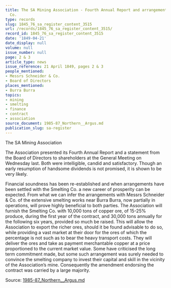 ```yaml
---
title: The SA Mining Association - Fourth Annual Report and arrangements with Smelting
  Co.
type: records
slug: 1845_76_sa_register_content_3515
url: /records/1845_76_sa_register_content_3515/
record_id: 1845_76_sa_register_content_3515
date: '1849-04-21'
date_display: null
volume: null
issue_number: null
page: 2 & 3
article_type: news
issue_reference: 21 April 1849, pages 2 & 3
people_mentioned:
- Messrs Schneider & Co.
- Board of Directors
places_mentioned:
- Burra Burra
topics:
- mining
- smelting
- finance
- contract
- association
source_document: 1985-87_Northern__Argus.md
publication_slug: sa-register
---
```


The SA Mining Association

The Association presented its Fourth Annual Report and a statement from the Board of Directors to shareholders at the General Meeting on Wednesday last.  Both were intelligible, candid and satisfactory.  Though an early resumption of handsome dividends is not promised, it is shown to be very likely.

Financial soundness has been re-established and when arrangements have been settled with the Smelting Co. a new career of prosperity can be expected.  From what we can infer the arrangements with Messrs Schneider & Co. of the extensive smelting works near Burra Burra, now partially in operations, will prove highly beneficial to both parties.  The Association will furnish the Smelting Co. with 10,000 tons of copper ore, of 15-25% produce, during the first year of the contract, and 30,000 tons annually for the following six years, provided so much be raised.  This will allow the Association to export the richer ores, should it be found advisable to do so, while providing a vast market at their door for the ores of which the percentage is not such as to bear the heavy transport costs.  They will deliver the ores and take as payment merchantable copper at a price proportioned to the current market value.  Some have criticised the long term commitment made, but some such arrangement was surely needed to convince the smelting company to invest their capital and skill in the vicinity of the Association’s mine.  Consequently the amendment endorsing the contract was carried by a large majority.

Source: [1985-87_Northern__Argus.md](/downloads/markdown/1985-87_Northern__Argus.md)
